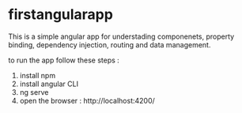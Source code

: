 # firstangularapp

This is a simple angular app for understading componenets, property binding, dependency injection, routing and data management.

to run the app follow these steps :

1. install npm
2. install angular CLI
3. ng serve
4. open the browser : http://localhost:4200/ 
